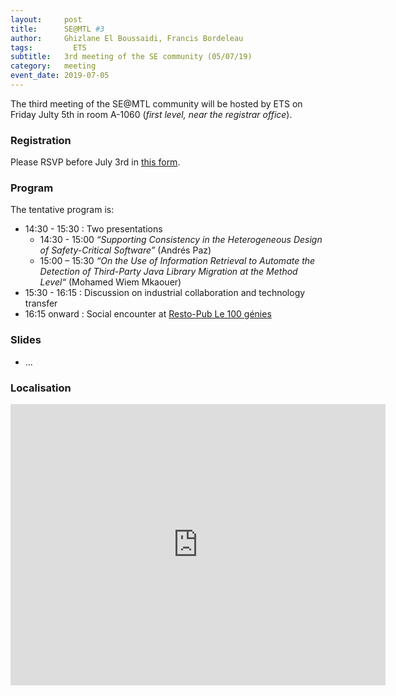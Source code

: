 ```yaml
---
layout:     post
title:      SE@MTL #3
author:     Ghizlane El Boussaidi, Francis Bordeleau 
tags: 		  ETS
subtitle:  	3rd meeting of the SE community (05/07/19)
category:   meeting
event_date: 2019-07-05
---
```


The third meeting of the SE@MTL community will be hosted by ETS on Friday Julty 5th in room A-1060 (_first level, near the registrar office_).

### Registration

Please RSVP before July 3rd in [this form](https://docs.google.com/spreadsheets/d/1IxdCFGugpDGVam2E9h3HrvnKHbjkyB-GAK23KEQj4Nc/edit?usp=sharing).

### Program

The tentative program is:
  - 14:30 - 15:30 : Two presentations
    - 14:30 - 15:00 _“Supporting Consistency in the Heterogeneous Design of Safety-Critical Software”_ (Andrés Paz)
    - 15:00 – 15:30 _“On the Use of Information Retrieval to Automate the Detection of Third-Party Java Library Migration at the Method Level“_ (Mohamed Wiem Mkaouer)
  - 15:30 - 16:15 : Discussion on industrial collaboration and technology transfer
  - 16:15 onward : Social encounter at [Resto-Pub Le 100 génies](https://goo.gl/maps/RAFCocnZ2RGtwwWj9)


### Slides

  - ...

### Localisation

<iframe src="https://www.google.com/maps/embed?pb=!1m14!1m8!1m3!1d3285.8463834613117!2d-73.56314153618086!3d45.494446809401644!3m2!1i1024!2i768!4f13.1!3m3!1m2!1s0x0%3A0xb732a719a45c45f6!2s%C3%89cole+de+technologie+sup%C3%A9rieure+%C3%89TS!5e0!3m2!1sen!2sca!4v1561655670281!5m2!1sen!2sca" width="600" height="450" frameborder="0" style="border:0" allowfullscreen></iframe>
